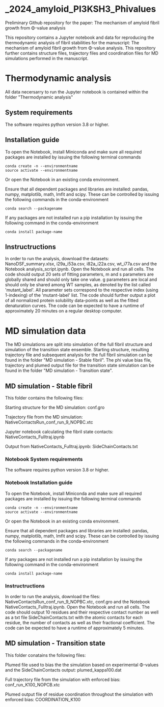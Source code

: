 # _2024_amyloid_PI3KSH3_Phivalues
Preliminary Github repository for the paper: The mechanism of amyloid fibril growth from Φ-value analysis

This repository contains a Jupyter notebook and data for reproducing the thermodynamic analysis of fibril stabilities for the manuscript: The mechanism of amyloid fibril growth from Φ-value analysis.
This repository further contains structure files, trajectory files and coordination files for MD simulations performed in the manuscript.

# Thermodynamic analysis
All data necersarry to run the Jupyter notebook is contained within the folder "Thermodynamic analysis"

## System requirements
The software requires python version 3.8 or higher.


## Installation guide
To open the Notebook, install Miniconda and make sure all required packages are installed by issuing the following terminal commands

    conda create -n --environmentname
    source activate --environmentname

Or open the Notebook in an existing conda environment.

Ensure that all dependent packages and libraries are installed: pandas, numpy, matplotlib, math, lmfit and scipy. These can be controlled by issuing the following commands in the conda-environment

    conda search --packagename

If any packages are not installed run a pip installation by issuing the following command in the conda-environment

    conda install package-name

## Instructructions
In order to run the analysis, download the datasets: NanoDSF_summary.xlsx, i29a_i53a.csv, i82a_i22a.csv, wt_i77a.csv and the Notebook analysis_script.ipynb. Open the Notebook and run all cells. 
The code should output 20 sets of fitting parameters, m and s parameters are globally shared and should only take one value. g parameters are local and should only be shared among WT samples, as denoted by the list called 'mutant_label'. All parameter sets correspond to the respective index (using 1-indexing) of the 'mutant-label' list. 
The code should further output a plot of all normalized protein solubility data-points as well as the fitted denaturation curves. 
The code can be expected to have a runtime of approximately 20 minutes on a regular desktop computer.

# MD simulation data
The MD simulations are split into simulation of the full fibril structure and simulation of the transition state ensemble. Starting structure, resulting trajectory file and subsequent analysis for the full fibril simulation can be found in the folder "MD simulation - Stable fibril". The phi value bias file, trajectory and plumed output file for the transition state simulation can be found in the folder "MD simulation - Transition state".

## MD simulation - Stable fibril
This folder contains the following files:

Starting structure for the MD simulation: conf.gro

Trajectory file from the MD simulation: NativeContactsRun_conf_run_9_NOPBC.xtc

Jupyter notebook calculating the fibril state contacts: NativeContacts_Fulltraj.ipynb

Output from NativeContacts_Fulltraj.ipynb: SideChainContacts.txt

### Notebook System requirements
The software requires python version 3.8 or higher.


### Notebook Installation guide
To open the Notebook, install Miniconda and make sure all required packages are installed by issuing the following terminal commands

    conda create -n --environmentname
    source activate --environmentname

Or open the Notebook in an existing conda environment.

Ensure that all dependent packages and libraries are installed: pandas, numpy, matplotlib, math, lmfit and scipy. These can be controlled by issuing the following commands in the conda-environment

    conda search --packagename

If any packages are not installed run a pip installation by issuing the following command in the conda-environment

    conda install package-name

### Instructructions
In order to run the analysis, download the files: NativeContactsRun_conf_run_9_NOPBC.xtc, conf.gro and the Notebook NativeContacts_Fulltraj.ipynb. Open the Notebook and run all cells. The code should output 10 residues and their respective contact number as well as a txt file SideChainContacts.txt with the atomic contacts for each residue, the number of contacts as well as their fractional coefficient. The code can be expected to have a runtime of approximately 5 minutes. 

## MD simulation - Transition state
This folder conatains the following files:

Plumed file used to bias the the simulation based on experimental Φ-values and the SideChainContacts output: plumed_kappa100.dat

Full trajectory file from the simulation with enforced bias: conf_run_K100_NOPCB.xtc

Plumed output file of residue coordination throughout the simulation with enforced bias: COORDINATION_K100

